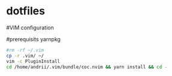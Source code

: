# dotfiles

#VIM configuration

#prerequisits
yarnpkg

```bash
#rm -rf ~/.vim
cp -r .vim/ ~/
vim -c PluginInstall
cd /home/andrii/.vim/bundle/coc.nvim && yarn install && cd -
```
